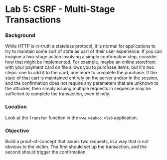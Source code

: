 # Lab 5: CSRF - Multi-Stage Transactions

### Background

While HTTP is in-truth a stateless protocol, it is normal for applications to try to maintain some sort of state as part of their user experience. If you can imagine a two-stage action involving a simple confirmation step, consider how that might be implemented. For example, maybe an online storefront with your payment card on file allows you to purchase items, but it's two steps: one to add it to the card, one more to complete the purchase. If the state of that cart is maintained entirely on the server and/or in the session, and the confirmation does not require any parameters that are unknown to the attacker, then simply issuing multiple requests in sequence may be sufficient to complete the transaction, even blindly.



### Location

Look at the `Transfer` function in the `www.weakco.vlab` application.



### Objective

Build a proof-of-concept that issues two requests, in a way that is not obvious to the victim. The first should set up the transaction, and the second should trigger the confirmation.
